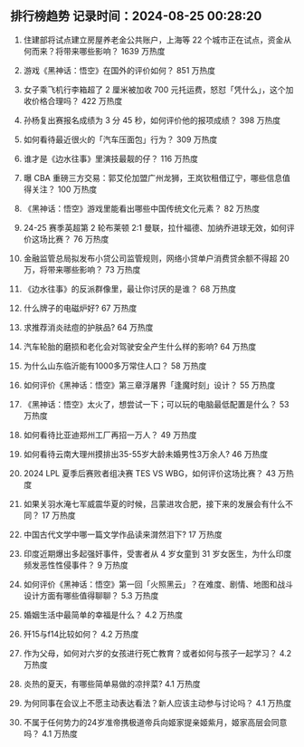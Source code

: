
## 排行榜趋势 记录时间：2024-08-25 00:28:20
  
  1. 住建部将试点建立房屋养老金公共账户，上海等 22 个城市正在试点，资金从何而来？将带来哪些影响？ 1639 万热度
    
  2. 游戏《黑神话：悟空》在国外的评价如何？ 851 万热度
    
  3. 女子乘飞机行李箱超了 2 厘米被加收 700 元托运费，怒怼「凭什么」，这个加收价格合理吗？ 422 万热度
    
  4. 孙杨复出赛报名成绩为 3 分 45 秒，如何评价他的报项成绩？ 398 万热度
    
  5. 如何看待最近很火的「汽车压面包」行为？ 309 万热度
    
  6. 谁才是《边水往事》里演技最靓的仔？ 116 万热度
    
  7. 曝 CBA 重磅三方交易：郭艾伦加盟广州龙狮，王岚钦租借辽宁，哪些信息值得关注？ 100 万热度
    
  8. 《黑神话：悟空》游戏里能看出哪些中国传统文化元素？ 82 万热度
    
  9. 24-25 赛季英超第 2 轮布莱顿 2:1 曼联，拉什福德、加纳乔进球无效，如何评价这场比赛？ 76 万热度
    
  10. 金融监管总局拟发布小贷公司监管规则，网络小贷单户消费贷余额不得超 20 万，将带来哪些影响？ 73 万热度
    
  11. 《边水往事》的反派群像里，最让你讨厌的是谁？ 68 万热度
    
  12. 什么牌子的电磁炉好? 67 万热度
    
  13. 求推荐消炎祛痘的护肤品? 64 万热度
    
  14. 汽车轮胎的磨损和老化会对驾驶安全产生什么样的影响? 64 万热度
    
  15. 为什么山东临沂能有1000多万常住人口？ 58 万热度
    
  16. 如何评价《黑神话：悟空》第三章浮屠界「逢魔时刻」设计？ 55 万热度
    
  17. 《黑神话：悟空》太火了，想尝试一下；可以玩的电脑最低配置是什么？ 53 万热度
    
  18. 如何看待比亚迪郑州工厂再招一万人？ 49 万热度
    
  19. 如何看待云南大理州摸排出35-55岁大龄未婚男性3万余人? 46 万热度
    
  20. 2024 LPL 夏季后赛败者组决赛 TES VS WBG，如何评价这场比赛？ 43 万热度
    
  21. 如果关羽水淹七军威震华夏的时候，吕蒙进攻合肥，接下来的发展会有什么不同？ 17 万热度
    
  22. 中国古代文学中哪一篇文学作品读来潸然泪下? 17 万热度
    
  23. 印度近期爆出多起强奸事件，受害者从 4 岁女童到 31 岁女医生，为什么印度频发恶性性侵事件？ 9 万热度
    
  24. 如何评价《黑神话：悟空》第一回「火照黑云」？在难度、剧情、地图和战斗设计方面有哪些值得聊聊？ 5.3 万热度
    
  25. 婚姻生活中最简单的幸福是什么？ 4.2 万热度
    
  26. 歼15与f14比较如何？ 4.2 万热度
    
  27. 作为父母，如何对六岁的女孩进行死亡教育？或者如何与孩子一起学习？ 4.2 万热度
    
  28. 炎热的夏天，有哪些简单易做的凉拌菜? 4.1 万热度
    
  29. 为何同事在会议上不愿主动表达看法？新人应该主动参与讨论吗？ 4.1 万热度
    
  30. 不属于任何势力的24岁准帝携极道帝兵向姬家提亲姬紫月，姬家高层会同意吗？ 4.1 万热度
    